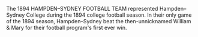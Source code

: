 The 1894 HAMPDEN–SYDNEY FOOTBALL TEAM represented Hampden–Sydney College during the 1894 college football season. In their only game of the 1894 season, Hampden–Sydney beat the then-unnicknamed William & Mary for their football program's first ever win.
